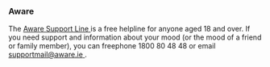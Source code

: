 ###  Aware

The [ Aware Support Line ](https://www.aware.ie/support/support-line/) is a
free helpline for anyone aged 18 and over. If you need support and information
about your mood (or the mood of a friend or family member), you can freephone
1800 80 48 48 or email [ supportmail@aware.ie ](mailto:supportmail@aware.ie) .
